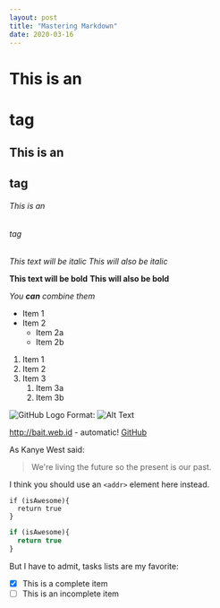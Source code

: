 ```yaml
---
layout: post
title: "Mastering Markdown"
date: 2020-03-16
---
```


# This is an <h1> tag
## This is an <h2> tag
###### This is an <h6> tag


*This text will be italic*
_This will also be italic_

**This text will be bold**
__This will also be bold__

_You **can** combine them_


* Item 1
* Item 2
  * Item 2a
  * Item 2b


1. Item 1
1. Item 2
1. Item 3
   1. Item 3a
   1. Item 3b

![GitHub Logo](https://cdn.nafcodes.com/assets/images/nafcodes-64x27.png)
Format: ![Alt Text](url)

http://bait.web.id - automatic!
[GitHub](http://bait.web.id)

As Kanye West said:

> We're living the future so
> the present is our past.

I think you should use an
`<addr>` element here instead.


```
if (isAwesome){
  return true
}
```

```javascript
if (isAwesome){
  return true
}
```

But I have to admit, tasks lists are my favorite:

- [x] This is a complete item
- [ ] This is an incomplete item
